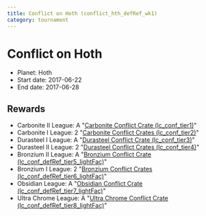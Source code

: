 ```yaml
---
title: Conflict on Hoth (conflict_hth_defRef_wk1)
category: tournament
---
```

# Conflict on Hoth

  * Planet: Hoth
  * Start date: 2017-06-22
  * End date: 2017-06-28

## Rewards

  * Carbonite II League: A "[Carbonite Conflict Crate (lc_conf_tier1)](lc_conf_tier1.html)"
  * Carbonite I League: 2 "[Carbonite Conflict Crates (lc_conf_tier2)](lc_conf_tier2.html)"
  * Durasteel I League: A "[Durasteel Conflict Crate (lc_conf_tier3)](lc_conf_tier3.html)"
  * Durasteel II League: 2 "[Durasteel Conflict Crates (lc_conf_tier4)](lc_conf_tier4.html)"
  * Bronzium II League: A "[Bronzium Conflict Crate (lc_conf_defRef_tier5_lightFac)](lc_conf_defRef_tier5_lightFac.html)"
  * Bronzium I League: 2 "[Bronzium Conflict Crates (lc_conf_defRef_tier6_lightFac)](lc_conf_defRef_tier6_lightFac.html)"
  * Obsidian League: A "[Obsidian Conflict Crate (lc_conf_defRef_tier7_lightFac)](lc_conf_defRef_tier7_lightFac.html)"
  * Ultra Chrome League: A "[Ultra Chrome Conflict Crate (lc_conf_defRef_tier8_lightFac)](lc_conf_defRef_tier8_lightFac.html)"
